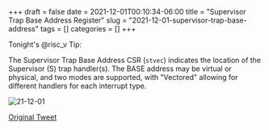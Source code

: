 +++ 
draft = false
date = 2021-12-01T00:10:34-06:00
title = "Supervisor Trap Base Address Register"
slug = "2021-12-01-supervisor-trap-base-address" 
tags = []
categories = []
+++

Tonight's @risc_v Tip:

The Supervisor Trap Base Address CSR (`stvec`) indicates the location of the Supervisor (S) trap handler(s). The BASE address may be virtual or physical, and two modes are supported, with "Vectored" allowing for different handlers for each interrupt type.

![21-12-01](../../static/risc-v-tips/21-12-01.jpeg)

[Original Tweet](https://twitter.com/hasheddan/status/1466212912914210819?s=20)